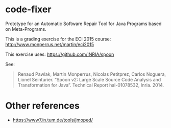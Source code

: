 # code-fixer
Prototype for an Automatic Software Repair Tool for Java Programs based on Meta-Programs.

This is a grading exercise for the ECI 2015 course: http://www.monperrus.net/martin/eci2015

This exercise uses: https://github.com/INRIA/spoon

See:  

> Renaud Pawlak, Martin Monperrus, Nicolas Petitprez, Carlos Noguera, Lionel Seinturier. 
> “Spoon v2: Large Scale Source Code Analysis and Transformation for Java”. Technical Report hal-01078532, Inria. 2014.

# Other references

* https://www7.in.tum.de/tools/jmoped/

